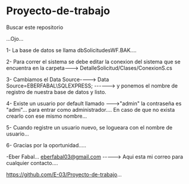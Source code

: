 # Proyecto-de-trabajo
Buscar este repositorio

...Ojo...

1- La base de datos se llama dbSolicitudesWF.BAK....

2- Para correr el sistema se debe editar la conexion del sistema que se encuentra en la carpeta---> DetalleSolicitud/Clases/ConexionS.cs

3- Cambiamos el Data Source----> Data Source=EBERFABAL\SQLEXPRESS;  ------> y ponemos el nombre de registro de nuestra
   base de datos y listo.

4- Existe un usuario por default llamado --->"admin"  la contraseña es "admi"... para entrar como administrador....
   En caso de que no exista crearlo con ese mismo nombre...

5- Cuando registre un usuario nuevo, se logueara con el nombre de usuario...

6- Gracias por la oportunidad.....

-Eber Fabal... eberfabal03@gmail.com   -----> Aqui esta mi correo para cualquier contacto....

https://github.com/E-03/Proyecto-de-trabajo...

